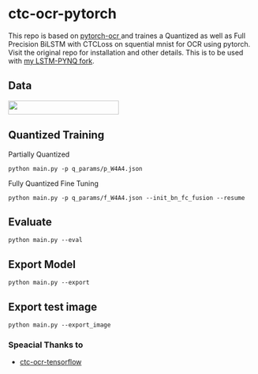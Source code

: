 # ctc-ocr-pytorch
This repo is based on <a href="https://github.com/Xilinx/pytorch-ocr" target="_blank"> pytorch-ocr </a> and traines a Quantized as well as Full Precision BiLSTM with CTCLoss on squential mnist for OCR using pytorch. Visit the original repo for installation and other details. This is to be used with <a href="https://github.com/ussamazahid96/LSTM-PYNQ" target="_blank"> my LSTM-PYNQ fork</a>.

## Data
<img src="sample_image.jpg" width="224" height="28">

## Quantized Training
Partially Quantized
```
python main.py -p q_params/p_W4A4.json
```
Fully Quantized Fine Tuning
```
python main.py -p q_params/f_W4A4.json --init_bn_fc_fusion --resume
```
## Evaluate
```
python main.py --eval
```
## Export Model

```
python main.py --export
```

## Export test image
```
python main.py --export_image
```

### Speacial Thanks to
* <a href="https://github.com/stardut/ctc-ocr-tensorflow" target="_blank"> ctc-ocr-tensorflow </a>